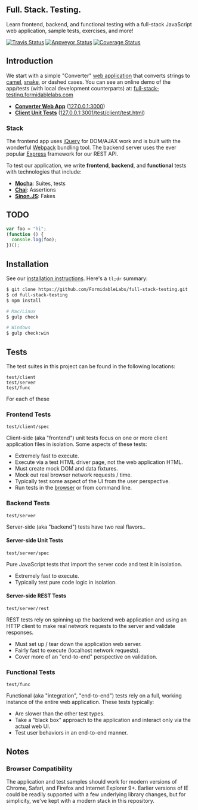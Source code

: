 Full. Stack. Testing.
---------------------

Learn frontend, backend, and functional testing with a full-stack JavaScript
web application, sample tests, exercises, and more!

[![Travis Status][trav_img]][trav_site]
[![Appveyor Status][av_img]][av_site]
[![Coverage Status][cov_img]][cov_site]

## Introduction

We start with a simple "Converter" [web application][fst_app] that converts
strings to [camel][], [snake][], or dashed cases. You can see an online
demo of the app/tests (with local development counterparts) at:
[full-stack-testing.formidablelabs.com][fst_site]

* **[Converter Web App][fst_app]** ([127.0.0.1:3000][dev_app])
* **[Client Unit Tests][fst_test]**
  ([127.0.0.1:3001/test/client/test.html][dev_test])

### Stack

The frontend app uses [jQuery][] for DOM/AJAX work and is built with the
wonderful [Webpack][] bundling tool. The backend server uses the ever popular
[Express][] framework for our REST API.

To test our application, we write **frontend**, **backend**, and **functional**
tests with technologies that include:

* **[Mocha](http://mochajs.org/)**: Suites, tests
* **[Chai](http://chaijs.com/)**: Assertions
* **[Sinon.JS](http://sinonjs.org/)**: Fakes

## TODO

```js
var foo = "hi";
(function () {
  console.log(foo);
})();
```

## Installation

See our [installation instructions](./INSTALL.md). Here's a `tl;dr` summary:

```bash
$ git clone https://github.com/FormidableLabs/full-stack-testing.git
$ cd full-stack-testing
$ npm install

# Mac/Linux
$ gulp check

# Windows
$ gulp check:win
```

## Tests

The test suites in this project can be found in the following locations:

```
test/client
test/server
test/func
```

For each of these

### Frontend Tests

`test/client/spec`

Client-side (aka "frontend") unit tests focus on one or more client application
files in isolation. Some aspects of these tests:

* Extremely fast to execute.
* Execute via a test HTML driver page, not the web application HTML.
* Must create mock DOM and data fixtures.
* Mock out real browser network requests / time.
* Typically test some aspect of the UI from the user perspective.
* Run tests in the [browser][fst_test] or from command line.


### Backend Tests

`test/server`

Server-side (aka "backend") tests have two real flavors..

#### Server-side Unit Tests

`test/server/spec`

Pure JavaScript tests that import the server code and test it in isolation.

* Extremely fast to execute.
* Typically test pure code logic in isolation.

#### Server-side REST Tests

`test/server/rest`

REST tests rely on spinning up the backend web application and using an HTTP
client to make real network requests to the server and validate responses.

* Must set up / tear down the application web server.
* Fairly fast to execute (localhost network requests).
* Cover more of an "end-to-end" perspective on validation.


### Functional Tests

`test/func`

Functional (aka "integration", "end-to-end") tests rely on a full, working
instance of the entire web application. These tests typically:

* Are slower than the other test types.
* Take a "black box" approach to the application and interact only via the
  actual web UI.
* Test user behaviors in an end-to-end manner.

## Notes

### Browser Compatibility

The application and test samples should work for modern versions of Chrome,
Safari, and Firefox and Internet Explorer 9+. Earlier versions of IE could
be readily supported with a few underlying library changes, but for simplicity,
we've kept with a modern stack in this repository.


[jQuery]: http://jquery.com/
[Webpack]: http://webpack.github.io/
[Express]: http://expressjs.com/
[camel]: http://en.wikipedia.org/wiki/CamelCase
[snake]: http://en.wikipedia.org/wiki/Snake_case

[fst_site]: http://full-stack-testing.formidablelabs.com/
[fst_test]: http://full-stack-testing.formidablelabs.com/test/client/test.html
[fst_app]: http://full-stack-testing.formidablelabs.com/app/
[dev_app]: http://127.0.0.1:3000/
[dev_test]: http://127.0.0.1:3001/test/client/test.html

[trav]: https://travis-ci.org/
[trav_img]: https://api.travis-ci.org/FormidableLabs/full-stack-testing.svg
[trav_site]: https://travis-ci.org/FormidableLabs/full-stack-testing
[av]: https://ci.appveyor.com/
[av_img]: https://ci.appveyor.com/api/projects/status/7fdajvg832480dnb?svg=true
[av_site]: https://ci.appveyor.com/project/ryan-roemer/full-stack-testing
[cov]: https://coveralls.io
[cov_img]: https://img.shields.io/coveralls/FormidableLabs/full-stack-testing.svg
[cov_site]: https://coveralls.io/r/FormidableLabs/full-stack-testing
